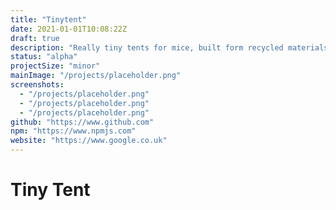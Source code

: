 ```yaml
---
title: "Tinytent"
date: 2021-01-01T10:08:22Z
draft: true
description: "Really tiny tents for mice, built form recycled materials only."
status: "alpha"
projectSize: "minor"
mainImage: "/projects/placeholder.png"
screenshots:
  - "/projects/placeholder.png"
  - "/projects/placeholder.png"
  - "/projects/placeholder.png"
github: "https://www.github.com"
npm: "https://www.npmjs.com"
website: "https://www.google.co.uk"
---
```


# Tiny Tent